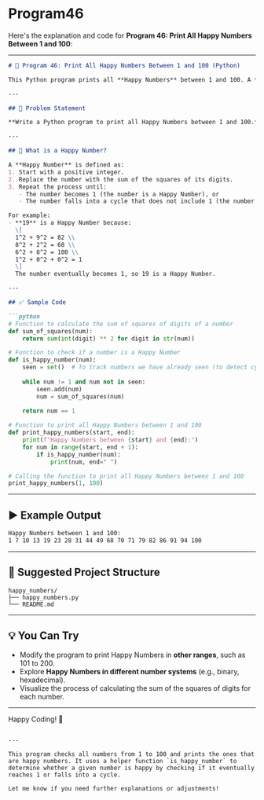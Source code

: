 # Program46
Here's the explanation and code for **Program 46: Print All Happy Numbers Between 1 and 100**:

---

```markdown
# 📝 Program 46: Print All Happy Numbers Between 1 and 100 (Python)

This Python program prints all **Happy Numbers** between 1 and 100. A **Happy Number** is a number that, when you repeatedly replace it with the sum of the squares of its digits, eventually reaches 1. If it never reaches 1 and instead loops endlessly, the number is not a Happy Number.

---

## 📌 Problem Statement

**Write a Python program to print all Happy Numbers between 1 and 100.**

---

## 🔢 What is a Happy Number?

A **Happy Number** is defined as:
1. Start with a positive integer.
2. Replace the number with the sum of the squares of its digits.
3. Repeat the process until:
   - The number becomes 1 (the number is a Happy Number), or
   - The number falls into a cycle that does not include 1 (the number is not a Happy Number).

For example:
- **19** is a Happy Number because:
  \[
  1^2 + 9^2 = 82 \\
  8^2 + 2^2 = 68 \\
  6^2 + 8^2 = 100 \\
  1^2 + 0^2 + 0^2 = 1
  \]
  The number eventually becomes 1, so 19 is a Happy Number.

---

## ✅ Sample Code

```python
# Function to calculate the sum of squares of digits of a number
def sum_of_squares(num):
    return sum(int(digit) ** 2 for digit in str(num))

# Function to check if a number is a Happy Number
def is_happy_number(num):
    seen = set()  # To track numbers we have already seen (to detect cycles)
    
    while num != 1 and num not in seen:
        seen.add(num)
        num = sum_of_squares(num)
    
    return num == 1

# Function to print all Happy Numbers between 1 and 100
def print_happy_numbers(start, end):
    print(f"Happy Numbers between {start} and {end}:")
    for num in range(start, end + 1):
        if is_happy_number(num):
            print(num, end=" ")

# Calling the function to print all Happy Numbers between 1 and 100
print_happy_numbers(1, 100)
```

---

## ▶️ Example Output

```bash
Happy Numbers between 1 and 100:
1 7 10 13 19 23 28 31 44 49 68 70 71 79 82 86 91 94 100
```

---

## 📁 Suggested Project Structure

```
happy_numbers/
├── happy_numbers.py
└── README.md
```

---

## 💡 You Can Try

- Modify the program to print Happy Numbers in **other ranges**, such as 101 to 200.
- Explore **Happy Numbers in different number systems** (e.g., binary, hexadecimal).
- Visualize the process of calculating the sum of the squares of digits for each number.

---

Happy Coding! 🚀

```

---

This program checks all numbers from 1 to 100 and prints the ones that are happy numbers. It uses a helper function `is_happy_number` to determine whether a given number is happy by checking if it eventually reaches 1 or falls into a cycle.

Let me know if you need further explanations or adjustments!
